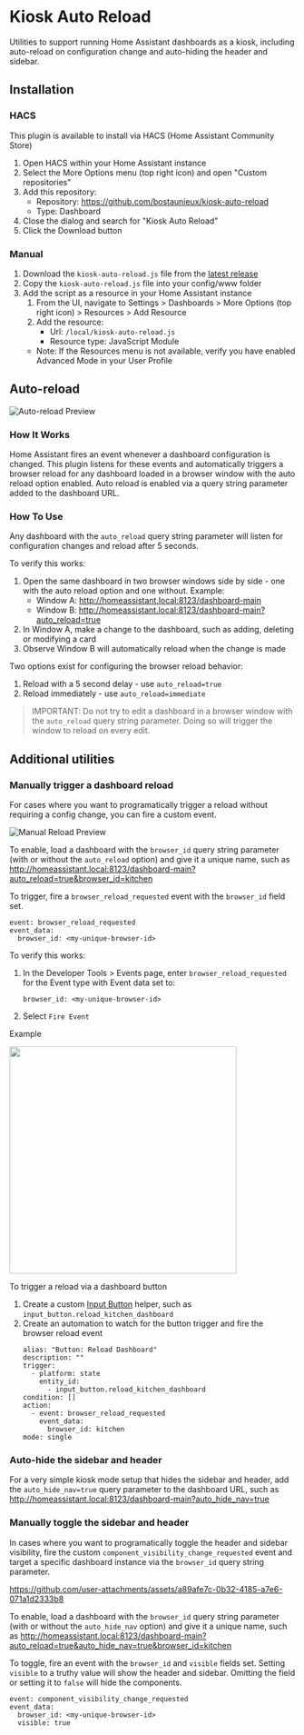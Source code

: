 # Kiosk Auto Reload

Utilities to support running Home Assistant dashboards as a kiosk, including auto-reload on configuration change and auto-hiding the header and sidebar.

## Installation

### HACS

This plugin is available to install via HACS (Home Assistant Community Store)

1. Open HACS within your Home Assistant instance
2. Select the More Options menu (top right icon) and open "Custom repositories"
3. Add this repository:
   - Repository: https://github.com/bostaunieux/kiosk-auto-reload
   - Type: Dashboard
4. Close the dialog and search for "Kiosk Auto Reload"
5. Click the Download button

### Manual

1. Download the `kiosk-auto-reload.js` file from the [latest release](https://github.com/bostaunieux/kiosk-auto-reload/releases)
2. Copy the `kiosk-auto-reload.js` file into your config/www folder
3. Add the script as a resource in your Home Assistant instance
   1. From the UI, navigate to Settings > Dashboards > More Options (top right icon) > Resources > Add Resource
   2. Add the resource:
      - Url: `/local/kiosk-auto-reload.js`
      - Resource type: JavaScript Module
   - Note: If the Resources menu is not available, verify you have enabled Advanced Mode in your User Profile


## Auto-reload

![Auto-reload Preview](https://github.com/user-attachments/assets/d5690f1d-a91e-4db0-8f0f-1a34a9435420)

### How It Works

Home Assistant fires an event whenever a dashboard configuration is changed. This plugin listens for these events and automatically triggers a browser reload for any dashboard loaded in a browser window with the auto reload option enabled. Auto reload is enabled via a query string parameter added to the dashboard URL.

### How To Use

Any dashboard with the `auto_reload` query string parameter will listen for configuration changes and reload after 5 seconds.

To verify this works:

1. Open the same dashboard in two browser windows side by side - one with the auto reload option and one without. Example:
   - Window A: http://homeassistant.local:8123/dashboard-main
   - Window B: http://homeassistant.local:8123/dashboard-main?auto_reload=true
2. In Window A, make a change to the dashboard, such as adding, deleting or modifying a card
3. Observe Window B will automatically reload when the change is made

Two options exist for configuring the browser reload behavior:

1. Reload with a 5 second delay - use `auto_reload=true`
2. Reload immediately - use `auto_reload=immediate`

> IMPORTANT: Do not try to edit a dashboard in a browser window with the `auto_reload` query string parameter. Doing so will trigger the window to reload on every edit.

## Additional utilities

### Manually trigger a dashboard reload

For cases where you want to programatically trigger a reload without requiring a config change, you can fire a custom event.

![Manual Reload Preview](https://github.com/user-attachments/assets/c640960a-a84b-4de9-a2da-d4c7696f57a1)

To enable, load a dashboard with the `browser_id` query string parameter (with or without the `auto_reload` option) and give it a unique name, such as http://homeassistant.local:8123/dashboard-main?auto_reload=true&browser_id=kitchen

To trigger, fire a `browser_reload_requested` event with the `browser_id` field set.

```
event: browser_reload_requested
event_data:
  browser_id: <my-unique-browser-id>
```

To verify this works:

1. In the Developer Tools > Events page, enter `browser_reload_requested` for the Event type with Event data set to:
   ```
   browser_id: <my-unique-browser-id>
   ```
2. Select `Fire Event`

Example

<img src="https://github.com/user-attachments/assets/5377371f-9fcb-43a4-b0e1-b9ce03683af7" width="400px" />

To trigger a reload via a dashboard button

1. Create a custom [Input Button](https://www.home-assistant.io/integrations/input_button/) helper, such as `input_button.reload_kitchen_dashboard`
2. Create an automation to watch for the button trigger and fire the browser reload event
   ```
   alias: "Button: Reload Dashboard"
   description: ""
   trigger:
     - platform: state
       entity_id:
         - input_button.reload_kitchen_dashboard
   condition: []
   action:
     - event: browser_reload_requested
       event_data:
         browser_id: kitchen
   mode: single
   ```

### Auto-hide the sidebar and header

For a very simple kiosk mode setup that hides the sidebar and header, add the `auto_hide_nav=true` query parameter to the dashboard URL, such as http://homeassistant.local:8123/dashboard-main?auto_hide_nav=true

### Manually toggle the sidebar and header

In cases where you want to programatically toggle the header and sidebar visibility, fire the custom `component_visibility_change_requested` event and target a specific dashboard instance via the `browser_id` query string parameter.

https://github.com/user-attachments/assets/a89afe7c-0b32-4185-a7e6-071a1d2333b8

To enable, load a dashboard with the `browser_id` query string parameter (with or without the `auto_hide_nav` option) and give it a unique name, such as http://homeassistant.local:8123/dashboard-main?auto_reload=true&auto_hide_nav=true&browser_id=kitchen

To toggle, fire an event with the `browser_id` and `visible` fields set. Setting `visible` to a truthy value will show the header and sidebar. Omitting the field or setting it to `false` will hide the components.

```
event: component_visibility_change_requested
event_data:
  browser_id: <my-unique-browser-id>
  visible: true
```
